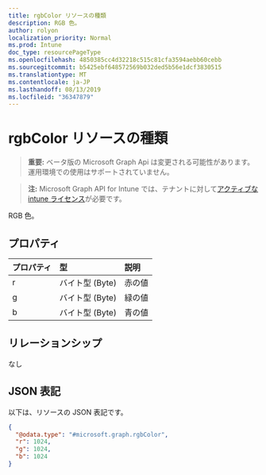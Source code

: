 ```yaml
---
title: rgbColor リソースの種類
description: RGB 色。
author: rolyon
localization_priority: Normal
ms.prod: Intune
doc_type: resourcePageType
ms.openlocfilehash: 4850385cc4d32218c515c81cfa3594aebb60cebb
ms.sourcegitcommit: b5425ebf648572569b032ded5b56e1dcf3830515
ms.translationtype: MT
ms.contentlocale: ja-JP
ms.lasthandoff: 08/13/2019
ms.locfileid: "36347879"
---
```

# <a name="rgbcolor-resource-type"></a>rgbColor リソースの種類

> **重要:** ベータ版の Microsoft Graph Api は変更される可能性があります。運用環境での使用はサポートされていません。

> **注:** Microsoft Graph API for Intune では、テナントに対して[アクティブな intune ライセンス](https://go.microsoft.com/fwlink/?linkid=839381)が必要です。

RGB 色。

## <a name="properties"></a>プロパティ
|プロパティ|型|説明|
|:---|:---|:---|
|r|バイト型 (Byte)|赤の値|
|g|バイト型 (Byte)|緑の値|
|b|バイト型 (Byte)|青の値|

## <a name="relationships"></a>リレーションシップ
なし

## <a name="json-representation"></a>JSON 表記
以下は、リソースの JSON 表記です。
<!-- {
  "blockType": "resource",
  "@odata.type": "microsoft.graph.rgbColor"
}
-->
``` json
{
  "@odata.type": "#microsoft.graph.rgbColor",
  "r": 1024,
  "g": 1024,
  "b": 1024
}
```



